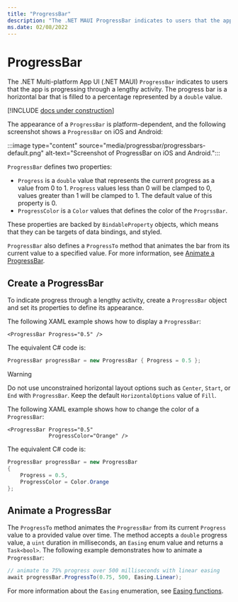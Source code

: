 ```yaml
---
title: "ProgressBar"
description: "The .NET MAUI ProgressBar indicates to users that the app is progressing through a lengthy activity."
ms.date: 02/08/2022
---
```


# ProgressBar

The .NET Multi-platform App UI (.NET MAUI) `ProgressBar` indicates to users that the app is progressing through a lengthy activity. The progress bar is a horizontal bar that is filled to a percentage represented by a `double` value.

[!INCLUDE [docs under construction](~/includes/preview-note.md)]

The appearance of a `ProgressBar` is platform-dependent, and the following screenshot shows a `ProgressBar` on iOS and Android:

:::image type="content" source="media/progressbar/progressbars-default.png" alt-text="Screenshot of ProgressBar on iOS and Android.":::

`ProgressBar` defines two properties:

- `Progress` is a `double` value that represents the current progress as a value from 0 to 1. `Progress` values less than 0 will be clamped to 0, values greater than 1 will be clamped to 1. The default value of this property is 0.
- `ProgressColor` is a `Color` values that defines the color of the `ProgrssBar`.

These properties are backed by `BindableProperty` objects, which means that they can be targets of data bindings, and styled.

`ProgressBar` also defines a `ProgressTo` method that animates the bar from its current value to a specified value. For more information, see [Animate a ProgressBar](#animate-a-progressbar).

## Create a ProgressBar

To indicate progress through a lengthy activity, create a `ProgressBar` object and set its properties to define its appearance.

The following XAML example shows how to display a `ProgressBar`:

```xaml
<ProgressBar Progress="0.5" />
```

The equivalent C# code is:

```csharp
ProgressBar progressBar = new ProgressBar { Progress = 0.5 };
```

> [!WARNING]
> Do not use unconstrained horizontal layout options such as `Center`, `Start`, or `End` with `ProgressBar`. Keep the default `HorizontalOptions` value of `Fill`. <!-- and don't use a width of `Auto` when putting a `ProgressBar` in a `Grid` layout.-->

The following XAML example shows how to change the color of a `ProgressBar`:

```xaml
<ProgressBar Progress="0.5"
             ProgressColor="Orange" />
```

The equivalent C# code is:

```csharp
ProgressBar progressBar = new ProgressBar
{
    Progress = 0.5,
    ProgressColor = Color.Orange
};
```

## Animate a ProgressBar

The `ProgressTo` method animates the `ProgressBar` from its current `Progress` value to a provided value over time. The method accepts a `double` progress value, a `uint` duration in milliseconds, an `Easing` enum value and returns a `Task<bool>`. The following example demonstrates how to animate a `ProgressBar`:

```csharp
// animate to 75% progress over 500 milliseconds with linear easing
await progressBar.ProgressTo(0.75, 500, Easing.Linear);
```

For more information about the `Easing` enumeration, see [Easing functions](~/user-interface/animation/easing.md).
